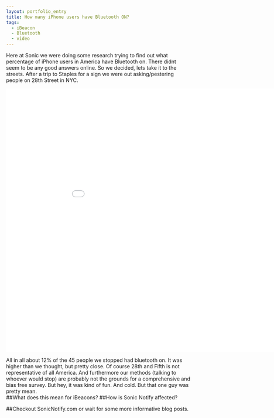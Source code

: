 ```yaml
---
layout: portfolio_entry
title: How many iPhone users have Bluetooth ON?
tags:
  - iBeacon
  - Bluetooth
  - video
---
```

Here at Sonic we were doing some research trying to find out what percentage of iPhone users in America have Bluetooth on. There didnt seem to be any good answers online. So we decided, lets take it to the streets. After a trip to Staples for a sign we were out asking/pestering people on 28th Street in NYC.
<br>

<iframe width="960" height="720" src="//www.youtube.com/embed/7TORoaYb2u0" frameborder="0" allowfullscreen></iframe>
<br>

All in all about 12% of the 45 people we stopped had bluetooth on. It was higher than we thought, but pretty close. Of course 28th and Fifth is not representative of all America. And furthermore our methods (talking to whoever would stop) are probably not the grounds for a comprehensive and bias free survey. But hey, it was kind of fun. And cold. But that one guy was pretty mean. 
<br>
##What does this mean for iBeacons? 
##How is Sonic Notify affected? 

##Checkout SonicNotify.com or wait for some more informative blog posts. 
